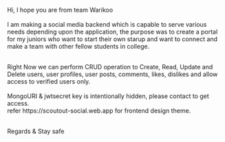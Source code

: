 Hi, I hope you are from team Warikoo </br>
</br>
I am making a social media backend which is capable to serve various needs depending upon the application, the purpose was to create a portal for my juniors who want to start their own starup and want to connect and make a team with other fellow students in college.

</br>
Right Now we can perform CRUD operation to Create, Read, Update and Delete users, user profiles, user posts, comments, likes, dislikes and allow access to verified users only.
</br>
</br>
MongoURI & jwtsecret key is intentionally hidden, please contact to get access.
</br>
refer
https://scoutout-social.web.app for frontend design theme.
</br>
</br>

Regards & Stay safe 
